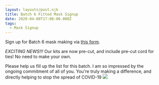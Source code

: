 ```yaml
---
layout: layouts/post.njk
title: Batch 6 Fitted Mask Signup
date: 2020-04-08T17:08:00.000Z
tags:
  - Mask Signup
---
```

Sign up for Batch 6 mask making via [this form](https://docs.google.com/forms/d/e/1FAIpQLSczl49cOxZI9ARnA3Mbqe16S5IXEHyu2_aSx8kD1vy8MuNZBQ/closedform).

*EXCITING NEWS!!!* Our kits are now pre-cut, and include pre-cut cord for ties! No need to make your own.

Please help us fill up the list for this batch. I am so impressed by the ongoing commitment of all of you. You're truly making a difference, and directly helping to stop the spread of COVID-19 ![](https://static.xx.fbcdn.net/images/emoji.php/v9/t6c/1/16/2764.png)